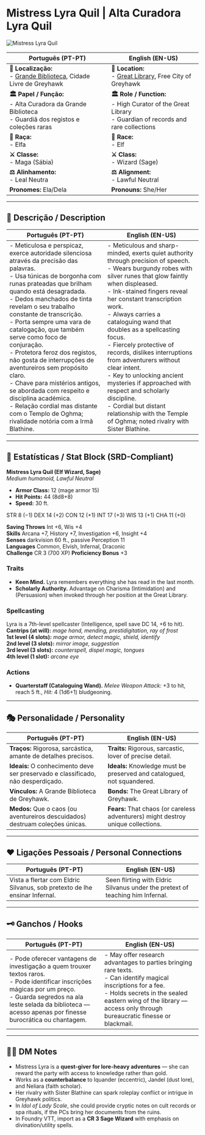 # Mistress Lyra Quil | Alta Curadora Lyra Quil

![Mistress Lyra Quil](assets/npc/npc_blank.png)

| **Português (PT-PT)** | **English (EN-US)** |
| --------------------- | ------------------- |
| **📍 Localização:**<br>- [Grande Biblioteca](great_library.md), Cidade Livre de Greyhawk | **📍 Location:**<br>- [Great Library](great_library.md), Free City of Greyhawk |
| **🏛 Papel / Função:**<br>- Alta Curadora da Grande Biblioteca<br>- Guardiã dos registos e coleções raras | **🏛 Role / Function:**<br>- High Curator of the Great Library<br>- Guardian of records and rare collections |
| **🧬 Raça:**<br>- Elfa | **🧬 Race:**<br>- Elf |
| **⚔ Classe:**<br>- Maga (Sábia) | **⚔ Class:**<br>- Wizard (Sage) |
| **⚖ Alinhamento:**<br>- Leal Neutra | **⚖ Alignment:**<br>- Lawful Neutral |
| **Pronomes:** Ela/Dela | **Pronouns:** She/Her |

---

## 📖 Descrição / Description

| **Português (PT-PT)** | **English (EN-US)** |
| --------------------- | ------------------- |
| - Meticulosa e perspicaz, exerce autoridade silenciosa através da precisão das palavras.<br>- Usa túnicas de borgonha com runas prateadas que brilham quando está desagradada.<br>- Dedos manchados de tinta revelam o seu trabalho constante de transcrição.<br>- Porta sempre uma vara de catalogação, que também serve como foco de conjuração.<br>- Protetora feroz dos registos, não gosta de interrupções de aventureiros sem propósito claro.<br>- Chave para mistérios antigos, se abordada com respeito e disciplina académica.<br>- Relação cordial mas distante com o Templo de Oghma; rivalidade notória com a Irmã Blathine. | - Meticulous and sharp-minded, exerts quiet authority through precision of speech.<br>- Wears burgundy robes with silver runes that glow faintly when displeased.<br>- Ink-stained fingers reveal her constant transcription work.<br>- Always carries a cataloguing wand that doubles as a spellcasting focus.<br>- Fiercely protective of records, dislikes interruptions from adventurers without clear intent.<br>- Key to unlocking ancient mysteries if approached with respect and scholarly discipline.<br>- Cordial but distant relationship with the Temple of Oghma; noted rivalry with Sister Blathine. |

---

## 🧩 Estatísticas / Stat Block (SRD-Compliant)

**Mistress Lyra Quil (Elf Wizard, Sage)**  
*Medium humanoid, Lawful Neutral*

- **Armor Class:** 12 (mage armor 15)  
- **Hit Points:** 44 (8d8+8)  
- **Speed:** 30 ft.  

STR 8 (−1) DEX 14 (+2) CON 12 (+1) INT 17 (+3) WIS 13 (+1) CHA 11 (+0)  

**Saving Throws** Int +6, Wis +4  
**Skills** Arcana +7, History +7, Investigation +6, Insight +4  
**Senses** darkvision 60 ft., passive Perception 11  
**Languages** Common, Elvish, Infernal, Draconic  
**Challenge** CR 3 (700 XP)  **Proficiency Bonus** +3  

### Traits
- **Keen Mind.** Lyra remembers everything she has read in the last month.  
- **Scholarly Authority.** Advantage on Charisma (Intimidation) and (Persuasion) when invoked through her position at the Great Library.  

### Spellcasting
Lyra is a 7th-level spellcaster (Intelligence, spell save DC 14, +6 to hit).  
**Cantrips (at will):** *mage hand, mending, prestidigitation, ray of frost*  
**1st level (4 slots):** *mage armor, detect magic, shield, identify*  
**2nd level (3 slots):** *mirror image, suggestion*  
**3rd level (3 slots):** *counterspell, dispel magic, tongues*  
**4th level (1 slot):** *arcane eye*  

### Actions
- **Quarterstaff (Cataloguing Wand).** *Melee Weapon Attack:* +3 to hit, reach 5 ft., *Hit:* 4 (1d6+1) bludgeoning.  

---

## 🎭 Personalidade / Personality

| **Português (PT-PT)** | **English (EN-US)** |
| --------------------- | ------------------- |
| **Traços:** Rigorosa, sarcástica, amante de detalhes precisos. | **Traits:** Rigorous, sarcastic, lover of precise detail. |
| **Ideais:** O conhecimento deve ser preservado e classificado, não desperdiçado. | **Ideals:** Knowledge must be preserved and catalogued, not squandered. |
| **Vínculos:** A Grande Biblioteca de Greyhawk. | **Bonds:** The Great Library of Greyhawk. |
| **Medos:** Que o caos (ou aventureiros descuidados) destruam coleções únicas. | **Fears:** That chaos (or careless adventurers) might destroy unique collections. |

---

## ❤️ Ligações Pessoais / Personal Connections

| **Português (PT-PT)** | **English (EN-US)** |
| --------------------- | ------------------- |
| Vista a flertar com Eldric Silvanus, sob pretexto de lhe ensinar Infernal. | Seen flirting with Eldric Silvanus under the pretext of teaching him Infernal. |

---

## 🗝 Ganchos / Hooks

| **Português (PT-PT)** | **English (EN-US)** |
| --------------------- | ------------------- |
| - Pode oferecer vantagens de investigação a quem trouxer textos raros.<br>- Pode identificar inscrições mágicas por um preço.<br>- Guarda segredos na ala leste selada da biblioteca — acesso apenas por finesse burocrática ou chantagem. | - May offer research advantages to parties bringing rare texts.<br>- Can identify magical inscriptions for a fee.<br>- Holds secrets in the sealed eastern wing of the library — access only through bureaucratic finesse or blackmail. |

---

## 🧑‍💻 DM Notes

- Mistress Lyra is a **quest-giver for lore-heavy adventures** — she can reward the party with access to knowledge rather than gold.  
- Works as a **counterbalance** to Iquander (eccentric), Jandel (dust lore), and Neliara (faith scholar).  
- Her rivalry with Sister Blathine can spark roleplay conflict or intrigue in Greyhawk politics.  
- In *Idol of Lady Scale*, she could provide cryptic notes on cult records or spa rituals, if the PCs bring her documents from the ruins.  
- In Foundry VTT, import as a **CR 3 Sage Wizard** with emphasis on divination/utility spells.  















